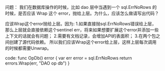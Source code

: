 问题：
我们在数据库操作的时候，比如 dao 层中当遇到一个 sql.ErrNoRows 的时候，是否应该 Wrap 这个 error，抛给上层。为什么，应该怎么做请写出代码？


应该Wrap这个error抛给上层。因为:
1.如果直接抛sql.ErrNoRows错误给上层，那么上层就会直接依赖这个sentinel err，将来如果想要扩展这个error并添加一些上下文的话就会有问题；
2.需要有文档记录，会增加API的表面积；
3.在两个包之间创建了源代码依赖。
所以我们应该Wrap这个error给上层，这样上层每次调用的时候都需要Unwrap。

code:
func OpDb() error {
	var err error = sql.ErrNoRows
	return errors.Wrap(err, "DAO op db")
}

